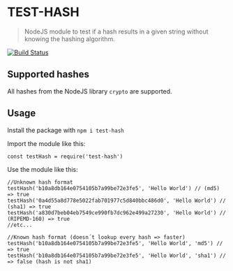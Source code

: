 
# TEST-HASH  
>NodeJS module to test if a hash results in a given string without knowing the hashing algorithm.  

[![Build Status](https://travis-ci.com/MarvinJWendt/node-test-hash.svg?branch=master)](https://travis-ci.com/MarvinJWendt/node-test-hash)
  
## Supported hashes  
All hashes from the NodeJS library `crypto` are supported.  
  
## Usage  
  
Install the package with `npm i test-hash`  
  
Import the module like this:  
  
    const testHash = require('test-hash')  

Use the module like this:  
    
    //Unknown hash format
    testHash('b10a8db164e0754105b7a99be72e3fe5', 'Hello World') // (md5) => true 
    testHash('0a4d55a8d778e5022fab701977c5d840bbc486d0', 'Hello World') // (sha1) => true 
    testHash('a830d7beb04eb7549ce990fb7dc962e499a27230', 'Hello World') // (RIPEMD-160) => true 
    //etc...
    
    //Known hash format (doesn´t lookup every hash => faster)
    testHash('b10a8db164e0754105b7a99be72e3fe5', 'Hello World', 'md5') // => true
    testHash('b10a8db164e0754105b7a99be72e3fe5', 'Hello World', 'sha1') // => false (hash is not sha1)